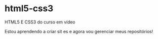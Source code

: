 # html5-css3
 HTML5 E CSS3 do curso em vídeo

 Estou aprendendo a criar sit  es e agora vou gerenciar meus repositórios! 
